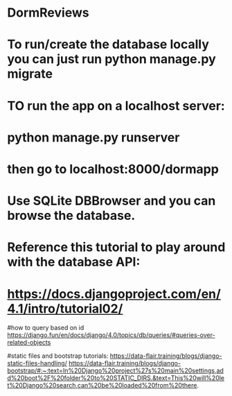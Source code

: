 # DormReviews

# To run/create the database locally you can just run python manage.py migrate

# TO run the app on a localhost server:
# python manage.py runserver
# then go to localhost:8000/dormapp

# Use SQLite DBBrowser and you can browse the database.

# Reference this tutorial to play around with the database API:
# https://docs.djangoproject.com/en/4.1/intro/tutorial02/

#how to query based on id
https://django.fun/en/docs/django/4.0/topics/db/queries/#queries-over-related-objects

#static files and bootstrap tutorials:
https://data-flair.training/blogs/django-static-files-handling/
https://data-flair.training/blogs/django-bootstrap/#:~:text=In%20Django%20project%27s%20main%20settings,add%20boot%2F%20folder%20to%20STATIC_DIRS.&text=This%20will%20let%20Django%20search,can%20be%20loaded%20from%20there.
